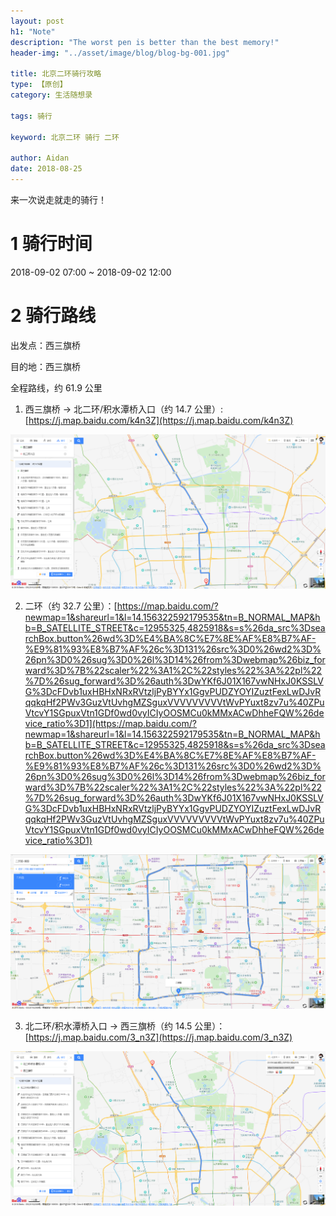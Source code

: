 ```yaml
---
layout: post
h1: "Note"
description: "The worst pen is better than the best memory!"
header-img: "../asset/image/blog/blog-bg-001.jpg"

title: 北京二环骑行攻略
type: 【原创】
category: 生活随想录

tags: 骑行

keyword: 北京二环 骑行 二环

author: Aidan
date: 2018-08-25
---
```


来一次说走就走的骑行！

# 1 骑行时间

2018-09-02 07:00 ~ 2018-09-02 12:00

# 2 骑行路线

出发点：西三旗桥

目的地：西三旗桥

全程路线，约 61.9 公里

1. 西三旗桥 -> 北二环/积水潭桥入口（约 14.7 公里）: [https://j.map.baidu.com/k4n3Z](https://j.map.baidu.com/k4n3Z)

![西三旗桥 -> 北二环/积水潭桥入口](../asset/image/blog/2018-08-25-北京二环骑行攻略/000.png)

2. 二环（约 32.7 公里）：[https://map.baidu.com/?newmap=1&shareurl=1&l=14.156322592179535&tn=B_NORMAL_MAP&hb=B_SATELLITE_STREET&c=12955325,4825918&s=s%26da_src%3DsearchBox.button%26wd%3D%E4%BA%8C%E7%8E%AF%E8%B7%AF-%E9%81%93%E8%B7%AF%26c%3D131%26src%3D0%26wd2%3D%26pn%3D0%26sug%3D0%26l%3D14%26from%3Dwebmap%26biz_forward%3D%7B%22scaler%22%3A1%2C%22styles%22%3A%22pl%22%7D%26sug_forward%3D%26auth%3DwYKf6J01X167vwNHxJ0KSSLVG%3DcFDvb1uxHBHxNRxRVtzljPyBYYx1GgvPUDZYOYIZuztFexLwDJvRqqkqHf2PWv3GuzVtUvhgMZSguxVVVVVVVVVtWvPYuxt8zv7u%40ZPuVtcvY1SGpuxVtn1GDf0wd0vyICIyOOSMCu0kMMxACwDhheFQW%26device_ratio%3D1](https://map.baidu.com/?newmap=1&shareurl=1&l=14.156322592179535&tn=B_NORMAL_MAP&hb=B_SATELLITE_STREET&c=12955325,4825918&s=s%26da_src%3DsearchBox.button%26wd%3D%E4%BA%8C%E7%8E%AF%E8%B7%AF-%E9%81%93%E8%B7%AF%26c%3D131%26src%3D0%26wd2%3D%26pn%3D0%26sug%3D0%26l%3D14%26from%3Dwebmap%26biz_forward%3D%7B%22scaler%22%3A1%2C%22styles%22%3A%22pl%22%7D%26sug_forward%3D%26auth%3DwYKf6J01X167vwNHxJ0KSSLVG%3DcFDvb1uxHBHxNRxRVtzljPyBYYx1GgvPUDZYOYIZuztFexLwDJvRqqkqHf2PWv3GuzVtUvhgMZSguxVVVVVVVVVtWvPYuxt8zv7u%40ZPuVtcvY1SGpuxVtn1GDf0wd0vyICIyOOSMCu0kMMxACwDhheFQW%26device_ratio%3D1)

![二环](../asset/image/blog/2018-08-25-北京二环骑行攻略/001.png)

3. 北二环/积水潭桥入口 -> 西三旗桥（约 14.5 公里）：[https://j.map.baidu.com/3_n3Z](https://j.map.baidu.com/3_n3Z)

![北二环/积水潭桥入口 -> 西三旗桥](../asset/image/blog/2018-08-25-北京二环骑行攻略/002.png)
